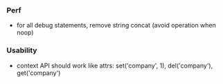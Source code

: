 ### Perf

- for all debug statements, remove string concat (avoid operation when noop)

### Usability

- context API should work like attrs: set('company', 1), del('company'), get('company')
